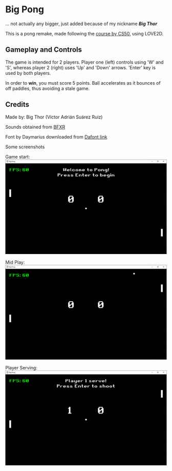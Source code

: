 # Big Pong

... not actually any bigger, just added because of my 
nickname **_Big Thor_**

This is a pong remake, made following the [course by CS50](https://www.youtube.com/watch?v=GfwpRU0cT10&ab_channel=CS50), using LOVE2D.

## Gameplay and Controls

The game is intended for 2 players. Player one (left) controls using 'W' and 'S', whereas player 2 (right) uses 'Up' and 'Down' arrows. 'Enter' key is used by both players.

In order to **win**, you must score 5 points. Ball accelerates as it bounces of off paddles, thus avoiding a stale game.



## Credits

Made by: Big Thor (Víctor Adrián Suárez Ruiz)

Sounds obtained from [BFXR](https://www.bfxr.net/)

Font by Daymarius downloaded from [Dafont link](https://www.dafont.com/es/retro-gaming.font?fpp=100&l[]=10&l[]=1&text=Start+START)


Some screenshots

Game start:
![Pong Start](/screenshots/SS_Pong1.png)

Mid Play:
![Pong Mid Play](/screenshots/SS_Pong2.png)

Player Serving:
![Pong Serve](/screenshots/SS_Pong3.png)